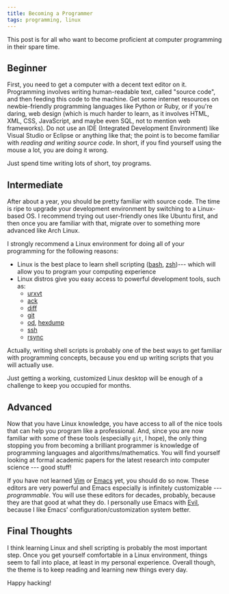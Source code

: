 ```yaml
---
title: Becoming a Programmer
tags: programming, linux
---
```


This post is for all who want to become proficient at computer programming in their spare time.

## Beginner

First, you need to get a computer with a decent text editor on it.
Programming involves writing human-readable text, called "source code", and then feeding this code to the machine.
Get some internet resources on newbie-friendly programming languages like Python or Ruby, or if you're daring, web design (which is much harder to learn, as it involves HTML, XML, CSS, JavaScript, and maybe even SQL, not to mention web frameworks).
Do not use an IDE (Integrated Development Environment) like Visual Studio or Eclipse or anything like that; the point is to become familiar with *reading and writing source code*.
In short, if you find yourself using the mouse a lot, you are doing it wrong.

Just spend time writing lots of short, toy programs.

## Intermediate

After about a year, you should be pretty familiar with source code.
The time is ripe to upgrade your development environment by switching to a Linux-based OS.
I recommend trying out user-friendly ones like Ubuntu first, and then once you are familiar with that, migrate over to something more advanced like Arch Linux.

I strongly recommend a Linux environment for doing all of your programming for the following reasons:

- Linux is the best place to learn shell scripting ([bash][bash], [zsh][zsh])--- which will allow you to program your computing experience
- Linux distros give you easy access to powerful development tools, such as:
	- [urxvt][urxvt]
	- [ack][ack]
	- [diff][diff]
	- [git][git]
	- [od][od-hexdump], [hexdump][od-hexdump]
	- [ssh][ssh]
	- [rsync][rsync]

Actually, writing shell scripts is probably one of the best ways to get familiar with programming concepts, because you end up writing scripts that you will actually use.

Just getting a working, customized Linux desktop will be enough of a challenge to keep you occupied for months.

## Advanced

Now that you have Linux knowledge, you have access to all of the nice tools that can help you program like a professional.
And, since you are now familiar with some of these tools (especially `git`, I hope), the only thing stopping you from becoming a brilliant programmer is knowledge of programming languages and algorithms/mathematics.
You will find yourself looking at formal academic papers for the latest research into computer science --- good stuff!

If you have not learned [Vim][vim] or [Emacs][emacs] yet, you should do so now.
These editors are very powerful and Emacs especially is infinitely customizable --- *programmable*.
You will use these editors for decades, probably, because they are that good at what they do.
I personally use Emacs with [Evil][evil], because I like Emacs' configuration/customization system better.

## Final Thoughts

I think learning Linux and shell scripting is probably the most important step.
Once you get yourself comfortable in a Linux environment, things seem to fall into place, at least in my personal experience.
Overall though, the theme is to keep reading and learning new things every day.

Happy hacking!

[bash]:http://en.wikipedia.org/wiki/Bash_(Unix_shell)
[zsh]:http://en.wikipedia.org/wiki/Zsh
[ack]:http://beyondgrep.com/
[diff]:http://en.wikipedia.org/wiki/Diff
[git]:http://en.wikipedia.org/wiki/Git_(software)
[od-hexdump]:http://en.wikipedia.org/wiki/Hex_dump
[ssh]:http://en.wikipedia.org/wiki/Secure_Shell
[rsync]:http://en.wikipedia.org/wiki/Rsync
[urxvt]:http://en.wikipedia.org/wiki/Urxvt
[vim]:http://en.wikipedia.org/wiki/Vim_(text_editor)
[emacs]:http://en.wikipedia.org/wiki/Emacs
[evil]:http://gitorious.org/evil/pages/Home
